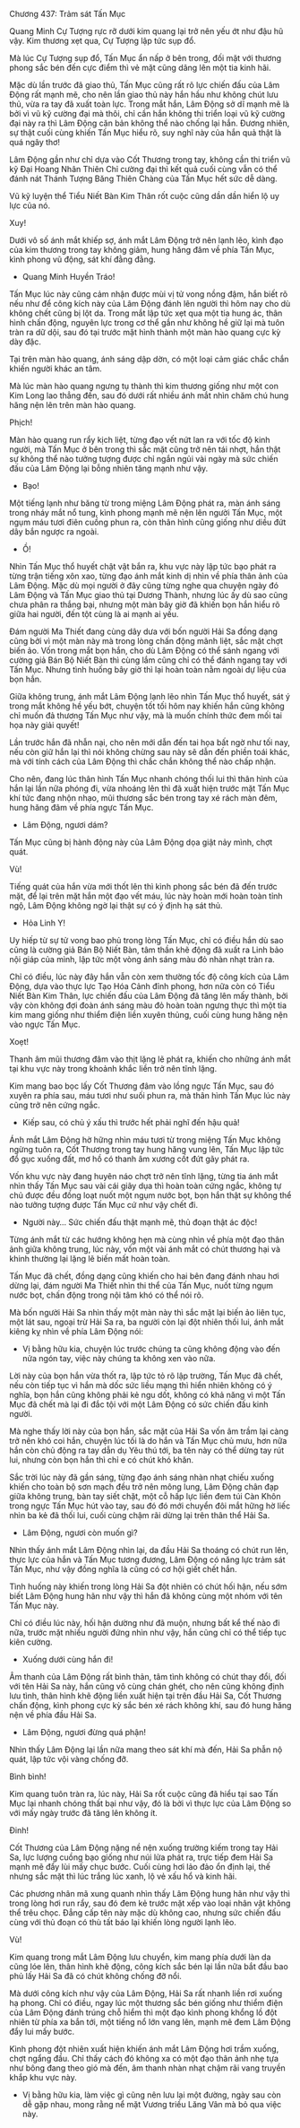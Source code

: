 




Chương 437: Trảm sát Tấn Mục


Quang Minh Cự Tượng rực rỡ dưới kim quang lại trở nên yếu ớt như đậu hũ vậy. Kim thương xẹt qua, Cự Tượng lập tức sụp đổ.

Mà lúc Cự Tượng sụp đổ, Tấn Mục ẩn nấp ở bên trong, đối mặt với thương phong sắc bén đến cực điểm thì vẻ mặt cũng dâng lên một tia kinh hãi.

Mặc dù lần trước đã giao thủ, Tấn Mục cũng rất rõ lực chiến đấu của Lâm Động rất mạnh mẽ, cho nên lần giao thủ này hắn hầu như không chút lưu thủ, vừa ra tay đã xuất toàn lực. Trong mắt hắn, Lâm Động sở dĩ mạnh mẽ là bởi vì vũ kỹ cường đại mà thôi, chỉ cần hắn không thi triển loại vũ kỹ cường đại này ra thì Lâm Động căn bản không thể nào chống lại hắn. Đương nhiên, sự thật cuối cùng khiến Tấn Mục hiểu rõ, suy nghĩ này của hắn quả thật là quá ngây thơ!

Lâm Động gần như chỉ dựa vào Cốt Thương trong tay, không cần thi triển vũ kỹ Đại Hoang Nhân Thiên Chỉ cường đại thì kết quả cuối cùng vẫn có thể đánh nát Thánh Tượng Băng Thiên Chàng của Tấn Mục hết sức dễ dàng.

Vũ kỹ luyện thể Tiểu Niết Bàn Kim Thân rốt cuộc cũng dần dần hiển lộ uy lực của nó.

Xuy!

Dưới vô số ánh mắt khiếp sợ, ánh mắt Lâm Động trở nên lạnh lẽo, kình đạo của kim thương trong tay không giảm, hung hăng đâm về phía Tấn Mục, kình phong vũ động, sát khí đằng đằng.

- Quang Minh Huyền Tráo!

Tấn Mục lúc này cũng cảm nhận được mùi vị tử vong nồng đậm, hắn biết rõ nếu như để công kích này của Lâm Động đánh lên người thì hôm nay cho dù không chết cũng bị lột da. Trong mắt lập tức xẹt qua một tia hung ác, thân hình chấn động, nguyên lực trong cơ thể gần như không hề giữ lại mà tuôn tràn ra dữ dội, sau đó tại trước mặt hình thành một màn hào quang cực kỳ dày đặc.

Tại trên màn hào quang, ánh sáng dập dờn, có một loại cảm giác chắc chắn khiến người khác an tâm.

Mà lúc màn hào quang ngưng tụ thành thì kim thương giống như một con Kim Long lao thẳng đến, sau đó dưới rất nhiều ánh mắt nhìn chăm chú hung hăng nện lên trên màn hào quang.

Phịch!

Màn hào quang run rẩy kịch liệt, từng đạo vết nứt lan ra với tốc độ kinh người, mà Tấn Mục ở bên trong thì sắc mặt cũng trở nên tái nhợt, hắn thật sự không thể nào tưởng tượng được chỉ ngắn ngủi vài ngày mà sức chiến đấu của Lâm Động lại bỗng nhiên tăng mạnh như vậy.

- Bạo!

Một tiếng lạnh như băng từ trong miệng Lâm Động phát ra, màn ánh sáng trong nháy mắt nổ tung, kình phong mạnh mẽ nện lên người Tấn Mục, một ngụm máu tươi điên cuồng phun ra, còn thân hình cũng giống như diều đứt dây bắn ngược ra ngoài.

- Ồ!

Nhìn Tấn Mục thổ huyết chật vật bắn ra, khu vực này lập tức bạo phát ra từng trận tiếng xôn xao, từng đạo ánh mắt kinh dị nhìn về phía thân ảnh của Lâm Động. Mặc dù mọi người ở đây cũng từng nghe qua chuyện ngày đó Lâm Động và Tấn Mục giao thủ tại Dương Thành, nhưng lúc ấy dù sao cũng chưa phân ra thắng bại, nhưng một màn bây giờ đã khiến bọn hắn hiểu rõ giữa hai người, đến tột cùng là ai mạnh ai yếu.

Đám người Ma Thiết đang cùng dây dưa với bốn người Hải Sa đồng dạng cũng bởi vì một màn này mà trong lòng chấn động mãnh liệt, sắc mặt chợt biến ảo. Vốn trong mắt bọn hắn, cho dù Lâm Động có thể sánh ngang với cường giả Bán Bộ Niết Bàn thì cùng lắm cũng chỉ có thể đánh ngang tay với Tấn Mục. Nhưng tình huống bây giờ thì lại hoàn toàn nằm ngoài dự liệu của bọn hắn.

Giữa không trung, ánh mắt Lâm Động lạnh lẽo nhìn Tấn Mục thổ huyết, sát ý trong mắt không hề yếu bớt, chuyện tốt tối hôm nay khiến hắn cũng không chỉ muốn đả thương Tấn Mục như vậy, mà là muốn chính thức đem mối tai họa này giải quyết!

Lần trước hắn đã nhẫn nại, cho nên mới dẫn đến tai họa bất ngờ như tối nay, nếu còn giữ hắn lại thì nói không chừng sau này sẽ dẫn đến phiền toái khác, mà với tính cách của Lâm Động thì chắc chắn không thể nào chấp nhận.

Cho nên, đang lúc thân hình Tấn Mục nhanh chóng thối lui thì thân hình của hắn lại lần nữa phóng đi, vừa nhoáng lên thì đã xuất hiện trước mặt Tấn Mục khí tức đang nhộn nhạo, mũi thương sắc bén trong tay xé rách màn đêm, hung hăng đâm về phía ngực Tấn Mục.

- Lâm Động, ngươi dám?

Tấn Mục cũng bị hành động này của Lâm Động dọa giật nảy mình, chợt quát.

Vù!

Tiếng quát của hắn vừa mới thốt lên thì kình phong sắc bén đã đến trước mặt, để lại trên mặt hắn một đạo vết máu, lúc này hoàn mới hoàn toàn tỉnh ngộ, Lâm Động không ngờ lại thật sự có ý định hạ sát thủ.

- Hỏa Linh Y!

Uy hiếp từ sự tử vong bao phủ trong lòng Tấn Mục, chỉ có điều hắn dù sao cũng là cường giả Bán Bộ Niết Bàn, tâm thần khẽ động đã xuất ra Linh bảo nội giáp của mình, lập tức một vòng ánh sáng màu đỏ nhàn nhạt tràn ra.

Chỉ có điều, lúc này đây hắn vẫn còn xem thường tốc độ công kích của Lâm Động, dựa vào thực lực Tạo Hóa Cảnh đỉnh phong, hơn nữa còn có Tiểu Niết Bàn Kim Thân, lực chiến đấu của Lâm Động đã tăng lên mấy thành, bởi vậy còn không đợi đoàn ánh sáng màu đỏ hoàn toàn ngưng thực thì một tia kim mang giống như thiểm điện liền xuyên thủng, cuối cùng hung hăng nện vào ngực Tấn Mục.

Xoẹt!

Thanh âm mũi thương đâm vào thịt lặng lẽ phát ra, khiến cho những ánh mắt tại khu vực này trong khoảnh khắc liền trở nên tĩnh lặng.

Kim mang bao bọc lấy Cốt Thương đâm vào lồng ngực Tấn Mục, sau đó xuyên ra phía sau, máu tươi như suối phun ra, mà thân hình Tấn Mục lúc này cũng trở nên cứng ngắc.

- Kiếp sau, có chủ ý xấu thì trước hết phải nghĩ đến hậu quả!

Ánh mắt Lâm Động hờ hững nhìn máu tươi từ trong miệng Tấn Mục không ngừng tuôn ra, Cốt Thương trong tay hung hăng vung lên, Tấn Mục lập tức đổ gục xuống đất, mơ hồ có thanh âm xương cốt đứt gãy phát ra.

Vốn khu vực này đang huyên náo chợt trở nên tĩnh lặng, từng tia ánh mắt nhìn thấy Tấn Mục sau vài cái giãy dụa thì hoàn toàn cứng ngắc, không tự chủ được đều đồng loạt nuốt một ngụm nước bọt, bọn hắn thật sự không thể nào tưởng tượng được Tấn Mục cứ như vậy chết đi.

- Người này… Sức chiến đấu thật mạnh mẽ, thủ đoạn thật ác độc!

Từng ánh mắt từ các hướng không hẹn mà cùng nhìn về phía một đạo thân ảnh giữa không trung, lúc này, vốn một vài ánh mắt có chút thương hại và khinh thường lại lặng lẽ biến mất hoàn toàn.

Tấn Mục đã chết, đồng dạng cũng khiến cho hai bên đang đánh nhau hơi dừng lại, đám người Ma Thiết nhìn thi thể của Tấn Mục, nuốt từng ngụm nước bọt, chấn động trong nội tâm khó có thể nói rõ.

Mà bốn người Hải Sa nhìn thấy một màn này thì sắc mặt lại biến ảo liên tục, một lát sau, ngoại trừ Hải Sa ra, ba người còn lại đột nhiên thối lui, ánh mắt kiêng kỵ nhìn về phía Lâm Động nói:

- Vị bằng hữu kia, chuyện lúc trước chúng ta cũng không động vào đến nửa ngón tay, việc này chúng ta không xen vào nữa.

Lời này của bọn hắn vừa thốt ra, lập tức tỏ rõ lập trường, Tấn Mục đã chết, nếu còn tiếp tục vì hắn mà dốc sức liều mạng thì hiển nhiên không có ý nghĩa, bọn hắn cũng không phải kẻ ngu dốt, không có khả năng vì một Tấn Mục đã chết mà lại đi đắc tội với một Lâm Động có sức chiến đấu kinh người.

Mà nghe thấy lời này của bọn hắn, sắc mặt của Hải Sa vốn âm trầm lại càng trở nên khó coi hắn, chuyện lúc tối là do hắn và Tấn Mục chủ mưu, hơn nữa hắn còn chủ động ra tay dẫn dụ Yêu thú tới, ba tên này có thể dừng tay rút lui, nhưng còn bọn hắn thì chỉ e có chút khó khăn.

Sắc trời lúc này đã gần sáng, từng đạo ánh sáng nhàn nhạt chiếu xuống khiến cho toàn bộ sơn mạch đều trở nên mông lung, Lâm Động chân đạp giữa không trung, bàn tay siết chặt, một cỗ hấp lực liền đem túi Càn Khôn trong ngực Tấn Mục hút vào tay, sau đó đó mới chuyển đôi mắt hững hờ liếc nhìn ba kẻ đã thối lui, cuối cùng chậm rãi dừng lại trên thân thể Hải Sa.

- Lâm Động, ngươi còn muốn gì?

Nhìn thấy ánh mắt Lâm Động nhìn lại, da đầu Hải Sa thoáng có chút run lên, thực lực của hắn và Tấn Mục tương đương, Lâm Động có năng lực trảm sát Tấn Mục, như vậy đồng nghĩa là cũng có cơ hội giết chết hắn.

Tình huống này khiến trong lòng Hải Sa đột nhiên có chút hối hận, nếu sớm biết Lâm Động hung hãn như vậy thì hắn đã không cùng một nhóm với tên Tấn Mục này.

Chỉ có điều lúc này, hối hận dường như đã muộn, nhưng bất kể thế nào đi nữa, trước mặt nhiều người đứng nhìn như vậy, hắn cũng chỉ có thể tiếp tục kiên cường.

- Xuống dưới cùng hắn đi!

Âm thanh của Lâm Động rất bình thản, tâm tình không có chút thay đổi, đối với tên Hải Sa này, hắn cũng vô cùng chán ghét, cho nên cũng không định lưu tình, thân hình khẽ động liền xuất hiện tại trên đầu Hải Sa, Cốt Thương chấn động, kình phong cực kỳ sắc bén xé rách không khí, sau đó hung hăng nện về phía đầu Hải Sa.

- Lâm Động, ngươi đừng quá phận!

Nhìn thấy Lâm Động lại lần nữa mang theo sát khí mà đến, Hải Sa phẫn nộ quát, lập tức vội vàng chống đỡ.

Bình bình!

Kim quang tuôn tràn ra, lúc này, Hải Sa rốt cuộc cũng đã hiểu tại sao Tấn Mục lại nhanh chóng thất bại như vậy, đó là bởi vì thực lực của Lâm Động so với mấy ngày trước đã tăng lên không ít.

Đinh!

Cốt Thương của Lâm Động nặng nề nện xuống trường kiếm trong tay Hải Sa, lực lượng cuồng bạo giống như núi lửa phát ra, trực tiếp đem Hải Sa mạnh mẽ đẩy lùi mấy chục bước. Cuối cùng hơi lảo đảo ổn định lại, thế nhưng sắc mặt thì lúc trắng lúc xanh, lộ vẻ xấu hổ và kinh hãi.

Các phương nhân mã xung quanh nhìn thấy Lâm Động hung hãn như vậy thì trong lòng hơi run rẩy, sau đó đem kẻ trước mặt xếp vào loại nhân vật không thể trêu chọc. Đẳng cấp tên này mặc dù không cao, nhưng sức chiến đấu cùng với thủ đoạn có thù tất báo lại khiến lòng người lạnh lẽo.

Vù!

Kim quang trong mắt Lâm Động lưu chuyển, kim mang phía dưới làn da cũng lóe lên, thân hình khẽ động, công kích sắc bén lại lần nữa bắt đầu bao phủ lấy Hải Sa đã có chút không chống đỡ nổi.

Mà dưới công kích như vậy của Lâm Động, Hải Sa rất nhanh liền rơi xuống hạ phong. Chỉ có điều, ngay lúc một thương sắc bén giống như thiểm điện của Lâm Động đánh trúng chỗ hiểm thì một đạo kình phong khổng lồ đột nhiên từ phía xa bắn tới, một tiếng nổ lớn vang lên, mạnh mẽ đem Lâm Động đẩy lui mấy bước.

Kình phong đột nhiên xuất hiện khiến ánh mắt Lâm Động hơi trầm xuống, chợt ngẩng đầu. Chỉ thấy cách đó không xa có một đạo thân ảnh nhẹ tựa như bông đang theo gió mà đến, âm thanh nhàn nhạt chậm rãi vang truyền khắp khu vực này.

- Vị bằng hữu kia, làm việc gì cũng nên lưu lại một đường, ngày sau còn dễ gặp nhau, mong rằng nể mặt Vương triều Lăng Vân mà bỏ qua việc này.




